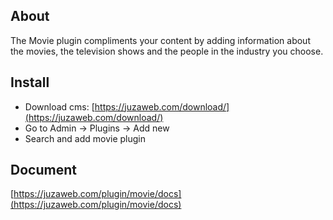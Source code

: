 ## About
The Movie plugin compliments your content by adding information about the movies, the television shows and the people in the industry you choose.

## Install
- Download cms: [https://juzaweb.com/download/](https://juzaweb.com/download/)
- Go to Admin -> Plugins -> Add new
- Search and add movie plugin

## Document
[https://juzaweb.com/plugin/movie/docs](https://juzaweb.com/plugin/movie/docs)